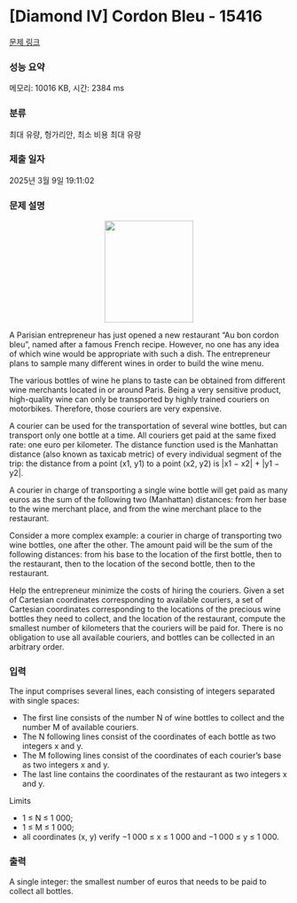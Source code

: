 # [Diamond IV] Cordon Bleu - 15416 

[문제 링크](https://www.acmicpc.net/problem/15416) 

### 성능 요약

메모리: 10016 KB, 시간: 2384 ms

### 분류

최대 유량, 헝가리안, 최소 비용 최대 유량

### 제출 일자

2025년 3월 9일 19:11:02

### 문제 설명

<p style="text-align:center"><img alt="" src="https://onlinejudgeimages.s3-ap-northeast-1.amazonaws.com/problem/15416/1.png" style="height:184px; width:160px"></p>

<p>A Parisian entrepreneur has just opened a new restaurant “Au bon cordon bleu”, named after a famous French recipe. However, no one has any idea of which wine would be appropriate with such a dish. The entrepreneur plans to sample many different wines in order to build the wine menu.</p>

<p>The various bottles of wine he plans to taste can be obtained from different wine merchants located in or around Paris. Being a very sensitive product, high-quality wine can only be transported by highly trained couriers on motorbikes. Therefore, those couriers are very expensive.</p>

<p>A courier can be used for the transportation of several wine bottles, but can transport only one bottle at a time. All couriers get paid at the same fixed rate: one euro per kilometer. The distance function used is the Manhattan distance (also known as taxicab metric) of every individual segment of the trip: the distance from a point (x1, y1) to a point (x2, y2) is |x1 − x2| + |y1 − y2|.</p>

<p>A courier in charge of transporting a single wine bottle will get paid as many euros as the sum of the following two (Manhattan) distances: from her base to the wine merchant place, and from the wine merchant place to the restaurant.</p>

<p>Consider a more complex example: a courier in charge of transporting two wine bottles, one after the other. The amount paid will be the sum of the following distances: from his base to the location of the first bottle, then to the restaurant, then to the location of the second bottle, then to the restaurant.</p>

<p>Help the entrepreneur minimize the costs of hiring the couriers. Given a set of Cartesian coordinates corresponding to available couriers, a set of Cartesian coordinates corresponding to the locations of the precious wine bottles they need to collect, and the location of the restaurant, compute the smallest number of kilometers that the couriers will be paid for. There is no obligation to use all available couriers, and bottles can be collected in an arbitrary order.</p>

### 입력 

 <p>The input comprises several lines, each consisting of integers separated with single spaces:</p>

<ul>
	<li>The first line consists of the number N of wine bottles to collect and the number M of available couriers.</li>
	<li>The N following lines consist of the coordinates of each bottle as two integers x and y.</li>
	<li>The M following lines consist of the coordinates of each courier’s base as two integers x and y.</li>
	<li>The last line contains the coordinates of the restaurant as two integers x and y.</li>
</ul>

<p>Limits</p>

<ul>
	<li>1 ≤ N ≤ 1 000;</li>
	<li>1 ≤ M ≤ 1 000;</li>
	<li>all coordinates (x, y) verify −1 000 ≤ x ≤ 1 000 and −1 000 ≤ y ≤ 1 000.</li>
</ul>

### 출력 

 <p>A single integer: the smallest number of euros that needs to be paid to collect all bottles.</p>

